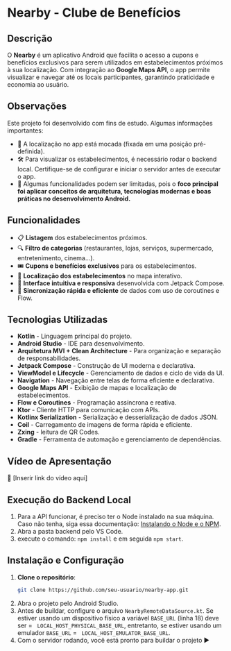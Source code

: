 # **Nearby - Clube de Benefícios**  

## **Descrição**  
O **Nearby** é um aplicativo Android que facilita o acesso a cupons e benefícios exclusivos para serem utilizados em estabelecimentos próximos à sua localização. Com integração ao **Google Maps API**, o app permite visualizar e navegar até os locais participantes, garantindo praticidade e economia ao usuário.

## **Observações**
Este projeto foi desenvolvido com fins de estudo. Algumas informações importantes:
- 📍 A localização no app está mocada (fixada em uma posição pré-definida).
- 🛠️ Para visualizar os estabelecimentos, é necessário rodar o backend local. Certifique-se de configurar e iniciar o servidor antes de executar o app.
- 🚧 Algumas funcionalidades podem ser limitadas, pois o **foco principal foi aplicar conceitos de arquitetura, tecnologias modernas e boas práticas no desenvolvimento Android.**

## **Funcionalidades**  
- 📋 **Listagem** dos estabelecimentos próximos.
- 🔍 **Filtro de categorias** (restaurantes, lojas, serviços, supermercado, entretenimento, cinema...). 
- 🎟️ **Cupons e benefícios exclusivos** para os estabelecimentos.  
- 📍 **Localização  dos estabelecimentos** no mapa interativo.  
- 🚀 **Interface intuitiva e responsiva** desenvolvida com Jetpack Compose.  
- 🔄 **Sincronização rápida e eficiente** de dados com uso de coroutines e Flow.  

## **Tecnologias Utilizadas**  
- **Kotlin** - Linguagem principal do projeto.  
- **Android Studio** - IDE para desenvolvimento.  
- **Arquitetura MVI + Clean Architecture** - Para organização e separação de responsabilidades.  
- **Jetpack Compose** - Construção de UI moderna e declarativa.  
- **ViewModel e Lifecycle** - Gerenciamento de dados e ciclo de vida da UI.  
- **Navigation** - Navegação entre telas de forma eficiente e declarativa.  
- **Google Maps API** - Exibição de mapas e localização de estabelecimentos.  
- **Flow e Coroutines** - Programação assíncrona e reativa.  
- **Ktor** - Cliente HTTP para comunicação com APIs.  
- **Kotlinx Serialization** - Serialização e desserialização de dados JSON.  
- **Coil** - Carregamento de imagens de forma rápida e eficiente.
- **Zxing** - leitura de QR Codes.  
- **Gradle** - Ferramenta de automação e gerenciamento de dependências.

## **Vídeo de Apresentação**  
🔗 [Inserir link do vídeo aqui]  

## **Execução do Backend Local**
1. Para a API funcionar, é preciso ter o Node instalado na sua máquina. Caso não tenha, siga essa documentação: [Instalando o Node e o NPM](https://efficient-sloth-d85.notion.site/Instalando-o-Node-e-o-NPM-d162e2582d5c48499bc6703526912456).
1. Abra a pasta backend pelo VS Code.
2. execute o comando: `npm install` e em seguida `npm start`.

## **Instalação e Configuração**  
1. **Clone o repositório**:  
   ```bash
   git clone https://github.com/seu-usuario/nearby-app.git

2. Abra o projeto pelo Android Studio.
3. Antes de buildar, configure o arquivo `NearbyRemoteDataSource.kt`. Se estiver usando um dispositivo físico a variável `BASE_URL` (linha 18) deve ser = ` LOCAL_HOST_PHYSICAL_BASE_URL`, entretanto, se estiver usando um emulador `BASE_URL`  = ` LOCAL_HOST_EMULATOR_BASE_URL`.
4. Com o servidor rodando, você está pronto para buildar o projeto ▶️
